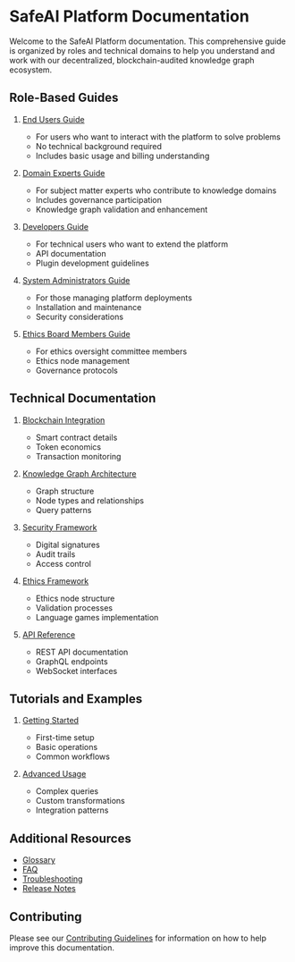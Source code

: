 # SafeAI Platform Documentation

Welcome to the SafeAI Platform documentation. This comprehensive guide is organized by roles and technical domains to help you understand and work with our decentralized, blockchain-audited knowledge graph ecosystem.

## Role-Based Guides

1. [End Users Guide](./roles/end-user-guide.md)
   - For users who want to interact with the platform to solve problems
   - No technical background required
   - Includes basic usage and billing understanding

2. [Domain Experts Guide](./roles/domain-expert-guide.md)
   - For subject matter experts who contribute to knowledge domains
   - Includes governance participation
   - Knowledge graph validation and enhancement

3. [Developers Guide](./roles/developer-guide.md)
   - For technical users who want to extend the platform
   - API documentation
   - Plugin development guidelines

4. [System Administrators Guide](./roles/system-admin-guide.md)
   - For those managing platform deployments
   - Installation and maintenance
   - Security considerations

5. [Ethics Board Members Guide](./roles/ethics-board-guide.md)
   - For ethics oversight committee members
   - Ethics node management
   - Governance protocols

## Technical Documentation

1. [Blockchain Integration](./technical/blockchain-integration.md)
   - Smart contract details
   - Token economics
   - Transaction monitoring

2. [Knowledge Graph Architecture](./technical/knowledge-graph-architecture.md)
   - Graph structure
   - Node types and relationships
   - Query patterns

3. [Security Framework](./technical/security-framework.md)
   - Digital signatures
   - Audit trails
   - Access control

4. [Ethics Framework](./technical/ethics-framework.md)
   - Ethics node structure
   - Validation processes
   - Language games implementation

5. [API Reference](./technical/api-reference.md)
   - REST API documentation
   - GraphQL endpoints
   - WebSocket interfaces

## Tutorials and Examples

1. [Getting Started](./tutorials/getting-started.md)
   - First-time setup
   - Basic operations
   - Common workflows

2. [Advanced Usage](./tutorials/advanced-usage.md)
   - Complex queries
   - Custom transformations
   - Integration patterns

## Additional Resources

- [Glossary](./resources/glossary.md)
- [FAQ](./resources/faq.md)
- [Troubleshooting](./resources/troubleshooting.md)
- [Release Notes](./resources/release-notes.md)

## Contributing

Please see our [Contributing Guidelines](./CONTRIBUTING.md) for information on how to help improve this documentation. 